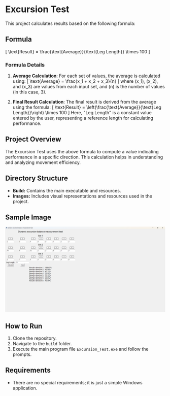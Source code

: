 # Excursion Test

This project calculates results based on the following formula:

## Formula
\[
\text{Result} = \frac{\text{Average}}{\text{Leg Length}} \times 100
\]

### Formula Details
1. **Average Calculation**:
   For each set of values, the average is calculated using:
   \[
   \text{Average} = \frac{x_1 + x_2 + x_3}{n}
   \]
   where \(x_1\), \(x_2\), and \(x_3\) are values from each input set, and \(n\) is the number of values (in this case, 3).

2. **Final Result Calculation**:
   The final result is derived from the average using the formula:
   \[
   \text{Result} = \left(\frac{\text{Average}}{\text{Leg Length}}\right) \times 100
   \]
   Here, "Leg Length" is a constant value entered by the user, representing a reference length for calculating performance.

## Project Overview

The Excursion Test uses the above formula to compute a value indicating performance in a specific direction. This calculation helps in understanding and analyzing movement efficiency.

## Directory Structure

- **Build:** Contains the main executable and resources.
- **Images:** Includes visual representations and resources used in the project.

## Sample Image

![Excursion Test Result](build/Excursion_Test/img/image.png)

## How to Run

1. Clone the repository.
2. Navigate to the `build` folder.
3. Execute the main program file `Excursion_Test.exe` and follow the prompts.

## Requirements

- There are no special requirements; it is just a simple Windows application.